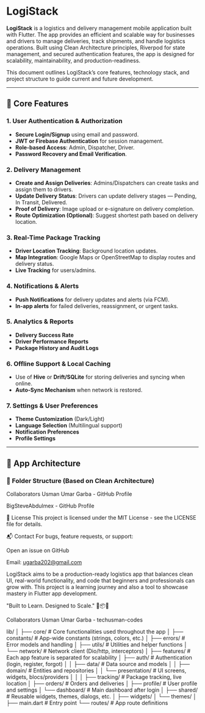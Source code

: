 # LogiStack

**LogiStack** is a logistics and delivery management mobile application built with Flutter. The app provides an efficient and scalable way for businesses and drivers to manage deliveries, track shipments, and handle logistics operations. Built using Clean Architecture principles, Riverpod for state management, and secured authentication features, the app is designed for scalability, maintainability, and production-readiness.

This document outlines LogiStack’s core features, technology stack, and project structure to guide current and future development.

---

## 🚀 Core Features

### 1. User Authentication & Authorization

- **Secure Login/Signup** using email and password.
- **JWT or Firebase Authentication** for session management.
- **Role-based Access**: Admin, Dispatcher, Driver.
- **Password Recovery and Email Verification**.

### 2. Delivery Management

- **Create and Assign Deliveries**: Admins/Dispatchers can create tasks and assign them to drivers.
- **Update Delivery Status**: Drivers can update delivery stages — Pending, In Transit, Delivered.
- **Proof of Delivery**: Image upload or e-signature on delivery completion.
- **Route Optimization (Optional)**: Suggest shortest path based on delivery location.

### 3. Real-Time Package Tracking

- **Driver Location Tracking**: Background location updates.
- **Map Integration**: Google Maps or OpenStreetMap to display routes and delivery status.
- **Live Tracking** for users/admins.

### 4. Notifications & Alerts

- **Push Notifications** for delivery updates and alerts (via FCM).
- **In-app alerts** for failed deliveries, reassignment, or urgent tasks.

### 5. Analytics & Reports

- **Delivery Success Rate**
- **Driver Performance Reports**
- **Package History and Audit Logs**

### 6. Offline Support & Local Caching

- Use of **Hive** or **Drift/SQLite** for storing deliveries and syncing when online.
- **Auto-Sync Mechanism** when network is restored.

### 7. Settings & User Preferences

- **Theme Customization** (Dark/Light)
- **Language Selection** (Multilingual support)
- **Notification Preferences**
- **Profile Settings**

---

## 🧱 App Architecture

### 🔹 Folder Structure (Based on Clean Architecture)

Collaborators
Usman Umar Garba - GitHub Profile

BigSteveAbdulmex - GitHub Profile

📜 License
This project is licensed under the MIT License - see the LICENSE file for details.

📬 Contact
For bugs, feature requests, or support:

Open an issue on GitHub

Email: ugarba202@gmail.com

LogiStack aims to be a production-ready logistics app that balances clean UI, real-world functionality, and code that beginners and professionals can grow with. This project is a learning journey and also a tool to showcase mastery in Flutter app development.

"Built to Learn. Designed to Scale." 🚛📦📲

Collaborators
Usman Umar Garba - techusman-codes

lib/
│
├── core/ # Core functionalities used throughout the app
│ ├── constants/ # App-wide constants (strings, colors, etc.)
│ ├── errors/ # Error models and handling
│ ├── utils/ # Utilities and helper functions
│ └── network/ # Network client (Dio/http, interceptors)
│
├── features/ # Each app feature is separated for scalability
│ ├── auth/ # Authentication (login, register, forgot)
│ │ ├── data/ # Data source and models
│ │ ├── domain/ # Entities and repositories
│ │ └── presentation/ # UI screens, widgets, blocs/providers
│ │
│ ├── tracking/ # Package tracking, live location
│ ├── orders/ # Orders and deliveries
│ ├── profile/ # User profile and settings
│ └── dashboard/ # Main dashboard after login
│
├── shared/ # Reusable widgets, themes, dialogs, etc.
│ ├── widgets/
│ └── themes/
│
├── main.dart # Entry point
└── routes/ # App route definitions
